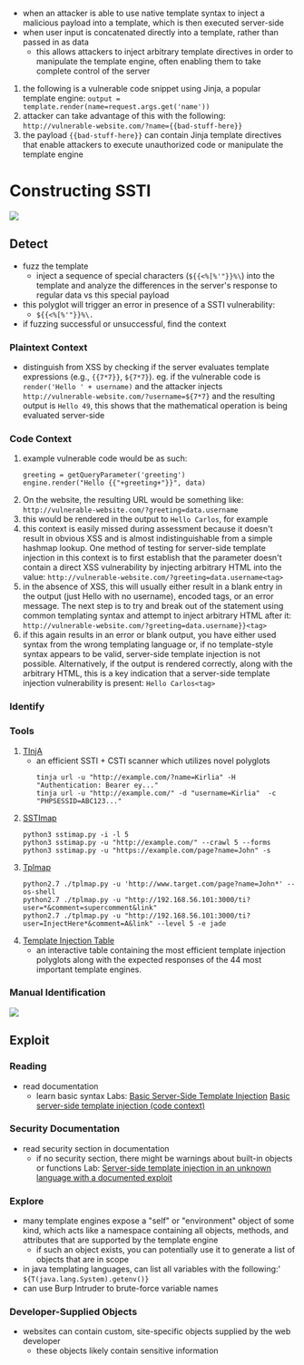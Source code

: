 - when an attacker is able to use native template syntax to inject a malicious payload into a template, which is then executed server-side
- when user input is concatenated directly into a template, rather than passed in as data
	- this allows attackers to inject arbitrary template directives in order to manipulate the template engine, often enabling them to take complete control of the server
1. the following is a vulnerable code snippet using Jinja, a popular template engine:
	`output = template.render(name=request.args.get('name'))`
1. attacker can take advantage of this with the following:
	`http://vulnerable-website.com/?name={{bad-stuff-here}}`
1. the payload `{{bad-stuff-here}}` can contain Jinja template directives that enable attackers to execute unauthorized code or manipulate the template engine
# Constructing SSTI
![](images/ssti_method.png)
## Detect
- fuzz the template 
	- inject a sequence of special characters (`${{<%[%'"}}%\`) into the template and analyze the differences in the server's response to regular data vs this special payload
- this polyglot will trigger an error in presence of a SSTI vulnerability:
	- `${{<%[%'"}}%\.`
- if fuzzing successful or unsuccessful, find the context
### Plaintext Context
- distinguish from XSS by checking if the server evaluates template expressions (e.g., `{{7*7}}`, `${7*7}`).
eg. if the vulnerable code is `render('Hello ' + username)` and the attacker injects `http://vulnerable-website.com/?username=${7*7}` and the resulting output is `Hello 49`, this shows that the mathematical operation is being evaluated server-side
### Code Context
1. example vulnerable code would be as such:
	```
	greeting = getQueryParameter('greeting')
	engine.render("Hello {{"+greeting+"}}", data)
	```
2. On the website, the resulting URL would be something like:
	`http://vulnerable-website.com/?greeting=data.username`
3. this would be rendered in the output to `Hello Carlos`, for example
4. this context is easily missed during assessment because it doesn't result in obvious XSS and is almost indistinguishable from a simple hashmap lookup. One method of testing for server-side template injection in this context is to first establish that the parameter doesn't contain a direct XSS vulnerability by injecting arbitrary HTML into the value:
	`http://vulnerable-website.com/?greeting=data.username<tag>`
5. in the absence of XSS, this will usually either result in a blank entry in the output (just Hello with no username), encoded tags, or an error message. The next step is to try and break out of the statement using common templating syntax and attempt to inject arbitrary HTML after it:
	`http://vulnerable-website.com/?greeting=data.username}}<tag>`
6. if this again results in an error or blank output, you have either used syntax from the wrong templating language or, if no template-style syntax appears to be valid, server-side template injection is not possible. Alternatively, if the output is rendered correctly, along with the arbitrary HTML, this is a key indication that a server-side template injection vulnerability is present:
	`Hello Carlos<tag>`
### Identify
### Tools 
1. [TInjA](https://github.com/Hackmanit/TInjA)
	- an efficient SSTI + CSTI scanner which utilizes novel polyglots
		```
		tinja url -u "http://example.com/?name=Kirlia" -H "Authentication: Bearer ey..."
		tinja url -u "http://example.com/" -d "username=Kirlia"  -c "PHPSESSID=ABC123..."
		```
2. [SSTImap](https://github.com/vladko312/sstimap)
	```
	python3 sstimap.py -i -l 5
	python3 sstimap.py -u "http://example.com/" --crawl 5 --forms
	python3 sstimap.py -u "https://example.com/page?name=John" -s
	```
3. [Tplmap](https://github.com/epinna/tplmap)
	```
	python2.7 ./tplmap.py -u 'http://www.target.com/page?name=John*' --os-shell
	python2.7 ./tplmap.py -u "http://192.168.56.101:3000/ti?user=*&comment=supercomment&link"
	python2.7 ./tplmap.py -u "http://192.168.56.101:3000/ti?user=InjectHere*&comment=A&link" --level 5 -e jade
	```
4. [Template Injection Table](https://github.com/Hackmanit/template-injection-table)
	- an interactive table containing the most efficient template injection polyglots along with the expected responses of the 44 most important template engines.
### Manual Identification
![](images/ssti_testing.png)
## Exploit 
### Reading 
- read documentation 
	- learn basic syntax 
Labs:
[Basic Server-Side Template Injection](../../../../writeups/portswigger/Basic%20Server-Side%20Template%20Injection.md)
[Basic server-side template injection (code context)](../../../../writeups/portswigger/Basic%20server-side%20template%20injection%20(code%20context).md)
### Security Documentation
- read security section in documentation 
	- if no security section, there might be warnings about built-in objects or functions
Lab: [Server-side template injection in an unknown language with a documented exploit](../../../../writeups/portswigger/Server-side%20template%20injection%20in%20an%20unknown%20language%20with%20a%20documented%20exploit.md)
### Explore 
- many template engines expose a "self" or "environment" object of some kind, which acts like a namespace containing all objects, methods, and attributes that are supported by the template engine 
	- if such an object exists, you can potentially use it to generate a list of objects that are in scope
- in java templating languages, can list all variables with the following:'
	`${T(java.lang.System).getenv()}`
- can use Burp Intruder to brute-force variable names
### Developer-Supplied Objects 
- websites can contain custom, site-specific objects supplied by the web developer
	- these objects likely contain sensitive information 